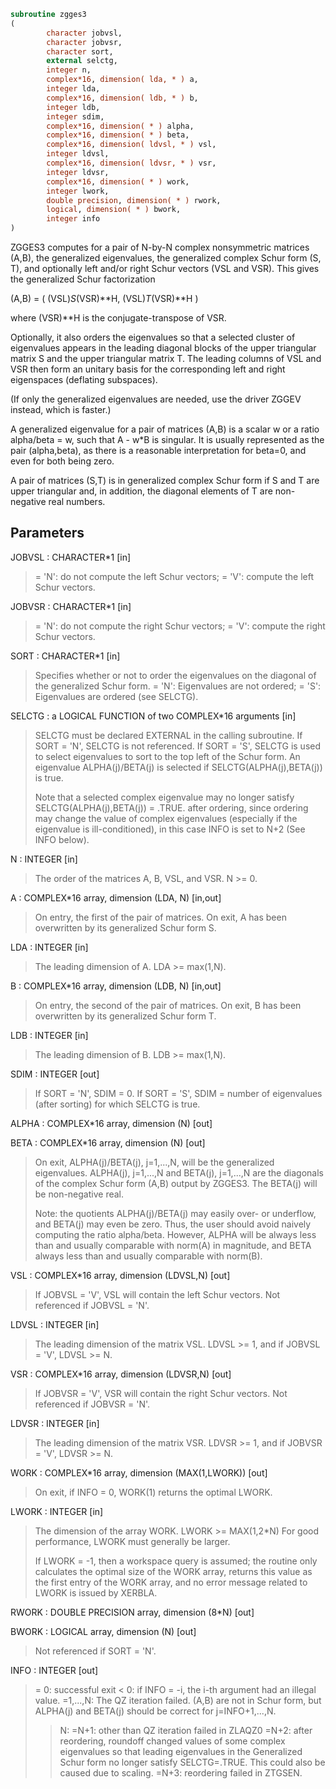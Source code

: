 ```fortran
subroutine zgges3
(
        character jobvsl,
        character jobvsr,
        character sort,
        external selctg,
        integer n,
        complex*16, dimension( lda, * ) a,
        integer lda,
        complex*16, dimension( ldb, * ) b,
        integer ldb,
        integer sdim,
        complex*16, dimension( * ) alpha,
        complex*16, dimension( * ) beta,
        complex*16, dimension( ldvsl, * ) vsl,
        integer ldvsl,
        complex*16, dimension( ldvsr, * ) vsr,
        integer ldvsr,
        complex*16, dimension( * ) work,
        integer lwork,
        double precision, dimension( * ) rwork,
        logical, dimension( * ) bwork,
        integer info
)
```

ZGGES3 computes for a pair of N-by-N complex nonsymmetric matrices
(A,B), the generalized eigenvalues, the generalized complex Schur
form (S, T), and optionally left and/or right Schur vectors (VSL
and VSR). This gives the generalized Schur factorization

(A,B) = ( (VSL)*S*(VSR)**H, (VSL)*T*(VSR)**H )

where (VSR)**H is the conjugate-transpose of VSR.

Optionally, it also orders the eigenvalues so that a selected cluster
of eigenvalues appears in the leading diagonal blocks of the upper
triangular matrix S and the upper triangular matrix T. The leading
columns of VSL and VSR then form an unitary basis for the
corresponding left and right eigenspaces (deflating subspaces).

(If only the generalized eigenvalues are needed, use the driver
ZGGEV instead, which is faster.)

A generalized eigenvalue for a pair of matrices (A,B) is a scalar w
or a ratio alpha/beta = w, such that  A - w*B is singular.  It is
usually represented as the pair (alpha,beta), as there is a
reasonable interpretation for beta=0, and even for both being zero.

A pair of matrices (S,T) is in generalized complex Schur form if S
and T are upper triangular and, in addition, the diagonal elements
of T are non-negative real numbers.

## Parameters
JOBVSL : CHARACTER*1 [in]
> = 'N':  do not compute the left Schur vectors;
> = 'V':  compute the left Schur vectors.

JOBVSR : CHARACTER*1 [in]
> = 'N':  do not compute the right Schur vectors;
> = 'V':  compute the right Schur vectors.

SORT : CHARACTER*1 [in]
> Specifies whether or not to order the eigenvalues on the
> diagonal of the generalized Schur form.
> = 'N':  Eigenvalues are not ordered;
> = 'S':  Eigenvalues are ordered (see SELCTG).

SELCTG : a LOGICAL FUNCTION of two COMPLEX*16 arguments [in]
> SELCTG must be declared EXTERNAL in the calling subroutine.
> If SORT = 'N', SELCTG is not referenced.
> If SORT = 'S', SELCTG is used to select eigenvalues to sort
> to the top left of the Schur form.
> An eigenvalue ALPHA(j)/BETA(j) is selected if
> SELCTG(ALPHA(j),BETA(j)) is true.
> 
> Note that a selected complex eigenvalue may no longer satisfy
> SELCTG(ALPHA(j),BETA(j)) = .TRUE. after ordering, since
> ordering may change the value of complex eigenvalues
> (especially if the eigenvalue is ill-conditioned), in this
> case INFO is set to N+2 (See INFO below).

N : INTEGER [in]
> The order of the matrices A, B, VSL, and VSR.  N >= 0.

A : COMPLEX*16 array, dimension (LDA, N) [in,out]
> On entry, the first of the pair of matrices.
> On exit, A has been overwritten by its generalized Schur
> form S.

LDA : INTEGER [in]
> The leading dimension of A.  LDA >= max(1,N).

B : COMPLEX*16 array, dimension (LDB, N) [in,out]
> On entry, the second of the pair of matrices.
> On exit, B has been overwritten by its generalized Schur
> form T.

LDB : INTEGER [in]
> The leading dimension of B.  LDB >= max(1,N).

SDIM : INTEGER [out]
> If SORT = 'N', SDIM = 0.
> If SORT = 'S', SDIM = number of eigenvalues (after sorting)
> for which SELCTG is true.

ALPHA : COMPLEX*16 array, dimension (N) [out]

BETA : COMPLEX*16 array, dimension (N) [out]
> On exit,  ALPHA(j)/BETA(j), j=1,...,N, will be the
> generalized eigenvalues.  ALPHA(j), j=1,...,N  and  BETA(j),
> j=1,...,N  are the diagonals of the complex Schur form (A,B)
> output by ZGGES3. The  BETA(j) will be non-negative real.
> 
> Note: the quotients ALPHA(j)/BETA(j) may easily over- or
> underflow, and BETA(j) may even be zero.  Thus, the user
> should avoid naively computing the ratio alpha/beta.
> However, ALPHA will be always less than and usually
> comparable with norm(A) in magnitude, and BETA always less
> than and usually comparable with norm(B).

VSL : COMPLEX*16 array, dimension (LDVSL,N) [out]
> If JOBVSL = 'V', VSL will contain the left Schur vectors.
> Not referenced if JOBVSL = 'N'.

LDVSL : INTEGER [in]
> The leading dimension of the matrix VSL. LDVSL >= 1, and
> if JOBVSL = 'V', LDVSL >= N.

VSR : COMPLEX*16 array, dimension (LDVSR,N) [out]
> If JOBVSR = 'V', VSR will contain the right Schur vectors.
> Not referenced if JOBVSR = 'N'.

LDVSR : INTEGER [in]
> The leading dimension of the matrix VSR. LDVSR >= 1, and
> if JOBVSR = 'V', LDVSR >= N.

WORK : COMPLEX*16 array, dimension (MAX(1,LWORK)) [out]
> On exit, if INFO = 0, WORK(1) returns the optimal LWORK.

LWORK : INTEGER [in]
> The dimension of the array WORK. LWORK >= MAX(1,2*N)
> For good performance, LWORK must generally be larger.
> 
> If LWORK = -1, then a workspace query is assumed; the routine
> only calculates the optimal size of the WORK array, returns
> this value as the first entry of the WORK array, and no error
> message related to LWORK is issued by XERBLA.

RWORK : DOUBLE PRECISION array, dimension (8*N) [out]

BWORK : LOGICAL array, dimension (N) [out]
> Not referenced if SORT = 'N'.

INFO : INTEGER [out]
> = 0:  successful exit
> < 0:  if INFO = -i, the i-th argument had an illegal value.
> =1,...,N:
> The QZ iteration failed.  (A,B) are not in Schur
> form, but ALPHA(j) and BETA(j) should be correct for
> j=INFO+1,...,N.
> > N:  =N+1: other than QZ iteration failed in ZLAQZ0
> =N+2: after reordering, roundoff changed values of
> some complex eigenvalues so that leading
> eigenvalues in the Generalized Schur form no
> longer satisfy SELCTG=.TRUE.  This could also
> be caused due to scaling.
> =N+3: reordering failed in ZTGSEN.
